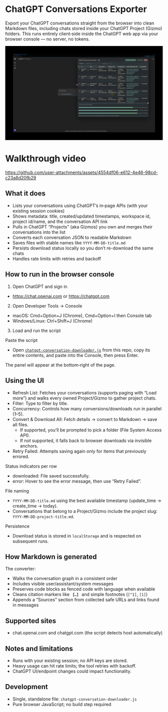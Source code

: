 # ChatGPT Conversations Exporter

Export your ChatGPT conversations straight from the browser into clean Markdown files, including chats stored inside your ChatGPT Project (Gizmo) folders. This runs entirely client‑side inside the ChatGPT web app via your browser console — no server, no tokens.

![ChatGPT Conversation Downloader UI](screenshot.png)

# Walkthrough video

https://github.com/user-attachments/assets/4554df06-e612-4e46-98cd-c23a8d20fb29



## What it does

- Lists your conversations using ChatGPT’s in‑page APIs (with your existing session cookies)
- Shows metadata: title, created/updated timestamps, workspace id, project id/name, and the conversation API link
- Pulls in ChatGPT “Projects” (aka Gizmos) you own and merges their conversations into the list
- Converts each conversation JSON to readable Markdown
- Saves files with stable names like `YYYY-MM-DD-title.md`
- Persists download status locally so you don’t re-download the same chats
- Handles rate limits with retries and backoff

## How to run in the browser console

1) Open ChatGPT and sign in
- https://chat.openai.com or https://chatgpt.com

2) Open Developer Tools → Console
- macOS: Cmd+Option+J (Chrome), Cmd+Option+I then Console tab
- Windows/Linux: Ctrl+Shift+J (Chrome)

3) Load and run the script

Paste the script
- Open [`chatgpt-conversation-downloader.js`](https://github.com/withLinda/Chatgpt-conversations-exporter/blob/main/chatgpt-conversation-downloader.js) from this repo, copy its entire contents, and paste into the Console, then press Enter.

The panel will appear at the bottom‑right of the page.

## Using the UI

- Refresh List: Fetches your conversations (supports paging with “Load more”) and walks every owned Project/Gizmo to gather project chats.
- Filter: Type to filter by title.
- Concurrency: Controls how many conversions/downloads run in parallel (1–5).
- Convert & Download All: Fetch details → convert to Markdown → save all files.
  - If supported, you’ll be prompted to pick a folder (File System Access API).
  - If not supported, it falls back to browser downloads via invisible anchors.
- Retry Failed: Attempts saving again only for items that previously errored.

Status indicators per row
- downloaded: File saved successfully.
- error: Hover to see the error message, then use “Retry Failed”.

File naming
- `YYYY-MM-DD-title.md` using the best available timestamp (update_time → create_time → today).
- Conversations that belong to a Project/Gizmo include the project slug: `YYYY-MM-DD-project-title.md`.

Persistence
- Download status is stored in `localStorage` and is respected on subsequent runs.

## How Markdown is generated

The converter:
- Walks the conversation graph in a consistent order
- Includes visible user/assistant/system messages
- Preserves code blocks as fenced code with language when available
- Cleans citation markers like `【…】` and simple footnotes (`[^1]`, `[1]`)
- Appends a “Sources” section from collected safe URLs and links found in messages

## Supported sites

- chat.openai.com and chatgpt.com (the script detects host automatically)

## Notes and limitations

- Runs with your existing session; no API keys are stored.
- Heavy usage can hit rate limits; the tool retries with backoff.
- ChatGPT UI/endpoint changes could impact functionality.

## Development

- Single, standalone file: `chatgpt-conversation-downloader.js`
- Pure browser JavaScript; no build step required
